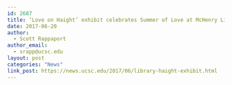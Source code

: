 ```yaml
---
id: 2687
title: ‘Love on Haight’ exhibit celebrates Summer of Love at McHenry Library
date: 2017-06-20
author:
  - Scott Rappaport
author_email:
  - srapp@ucsc.edu
layout: post
categories: "News"
link_post: https://news.ucsc.edu/2017/06/library-haight-exhibit.html
---
```


